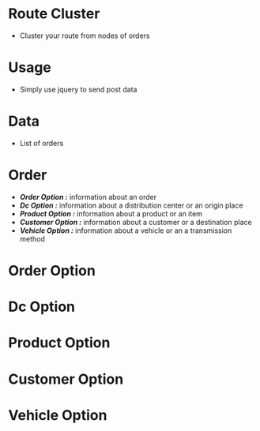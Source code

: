 # Route Cluster
* Cluster your route from nodes of orders

# Usage
* Simply use jquery to send post data

# Data
* List of orders

# Order
* **_Order Option :_** information about an order
* **_Dc Option :_**  information about a distribution center or an origin place
* **_Product Option :_** information about a product or an item
* **_Customer Option :_** information about a customer or a destination place
* **_Vehicle Option :_** information about a vehicle or an a transmission method

# Order Option

# Dc Option

# Product Option

# Customer Option

# Vehicle Option
